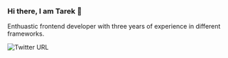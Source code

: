 ### Hi there, I am Tarek 👋

Enthuastic frontend developer with three years of experience in different frameworks. 

![Twitter URL](https://img.shields.io/twitter/url?label=follow&style=social&url=https%3A%2F%2Ftwitter.com%2Fdevtarek)
